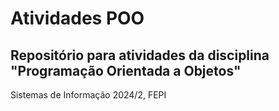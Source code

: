 # Atividades POO

## Repositório para atividades da disciplina "Programação Orientada a Objetos"
Sistemas de Informação 2024/2, FEPI
